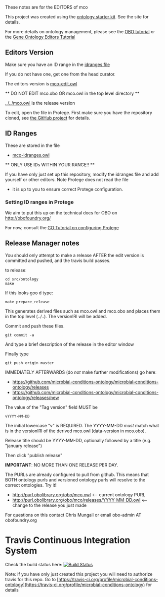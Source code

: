 These notes are for the EDITORS of mco

This project was created using the [ontology starter kit](https://github.com/cmungall/ontology-starter-kit). See the site for details.

For more details on ontology management, please see the [OBO tutorial](https://github.com/jamesaoverton/obo-tutorial) or the [Gene Ontology Editors Tutorial](go-protege-tutorial.readthedocs.io)

## Editors Version

Make sure you have an ID range in the [idranges file](mco-idranges.owl)

If you do not have one, get one from the head curator.

The editors version is [mco-edit.owl](mco-edit.owl)

** DO NOT EDIT mco.obo OR mco.owl in the top level directory **

[../../mco.owl](../../mco.owl) is the release version

To edit, open the file in Protege. First make sure you have the repository cloned, see [the GitHub project](https://github.com/microbial-conditions-ontology/microbial-conditions-ontology) for details.

## ID Ranges

These are stored in the file

 * [mco-idranges.owl](mco-idranges.owl)

** ONLY USE IDs WITHIN YOUR RANGE!! **

If you have only just set up this repository, modify the idranges file
and add yourself or other editors. Note Protege does not read the file
- it is up to you to ensure correct Protege configuration.


### Setting ID ranges in Protege

We aim to put this up on the technical docs for OBO on http://obofoundry.org/

For now, consult the [GO Tutorial on configuring Protege](http://go-protege-tutorial.readthedocs.io/en/latest/Entities.html#new-entities)


## Release Manager notes

You should only attempt to make a release AFTER the edit version is
committed and pushed, and the travis build passes.

to release:

    cd src/ontology
    make

If this looks goo
d type:

    make prepare_release

This generates derived files such as mco.owl and mco.obo and places
them in the top level (../..). The versionIRI will be added.

Commit and push these files.

    git commit -a

And type a brief description of the release in the editor window

Finally type

    git push origin master

IMMEDIATELY AFTERWARDS (do *not* make further modifications) go here:

 * https://github.com/microbial-conditions-ontology/microbial-conditions-ontology/releases
 * https://github.com/microbial-conditions-ontology/microbial-conditions-ontology/releases/new

The value of the "Tag version" field MUST be

    vYYYY-MM-DD

The initial lowercase "v" is REQUIRED. The YYYY-MM-DD *must* match
what is in the versionIRI of the derived mco.owl (data-version in
mco.obo).

Release title should be YYYY-MM-DD, optionally followed by a title (e.g. "january release")

Then click "publish release"

__IMPORTANT__: NO MORE THAN ONE RELEASE PER DAY.

The PURLs are already configured to pull from github. This means that
BOTH ontology purls and versioned ontology purls will resolve to the
correct ontologies. Try it!

 * http://purl.obolibrary.org/obo/mco.owl <-- current ontology PURL
 * http://purl.obolibrary.org/obo/mco/releases/YYYY-MM-DD.owl <-- change to the release you just made

For questions on this contact Chris Mungall or email obo-admin AT obofoundry.org

# Travis Continuous Integration System

Check the build status here: [![Build Status](https://travis-ci.org/microbial-conditions-ontology/microbial-conditions-ontology.svg?branch=master)](https://travis-ci.org/microbial-conditions-ontology/microbial-conditions-ontology)

Note: if you have only just created this project you will need to authorize travis for this repo. Go to [https://travis-ci.org/profile/microbial-conditions-ontology](https://travis-ci.org/profile/microbial-conditions-ontology) for details

